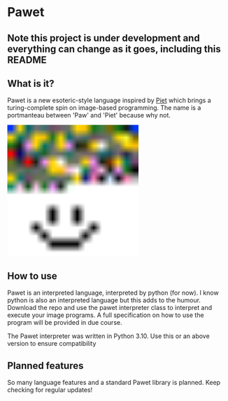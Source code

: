 # Pawet
**Note this project is under development and everything can change as it goes, including this README**
---
## What is it?
Pawet is a new esoteric-style language inspired by [Piet](https://esolangs.org/wiki/Piet) which brings a turing-complete spin on image-based programming. The name is a portmanteau between 'Paw' and 'Piet' because why not.

<img src="example.png" alt="Piet example" width="300px" height="300px">

## How to use
Pawet is an interpreted language, interpreted by python (for now). I know python is also an interpreted language but this adds to the humour. Download the repo and use the pawet interpreter class to interpret and execute your image programs. A full specification on how to use the program will be provided in due course.

The Pawet interpreter was written in Python 3.10. Use this or an above version to ensure compatibility
## Planned features
So many language features and a standard Pawet library is planned. Keep checking for regular updates!